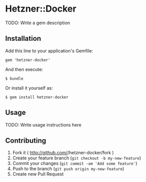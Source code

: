 # Hetzner::Docker

TODO: Write a gem description

## Installation

Add this line to your application's Gemfile:

    gem 'hetzner-docker'

And then execute:

    $ bundle

Or install it yourself as:

    $ gem install hetzner-docker

## Usage

TODO: Write usage instructions here

## Contributing

1. Fork it ( http://github.com/<my-github-username>/hetzner-docker/fork )
2. Create your feature branch (`git checkout -b my-new-feature`)
3. Commit your changes (`git commit -am 'Add some feature'`)
4. Push to the branch (`git push origin my-new-feature`)
5. Create new Pull Request
